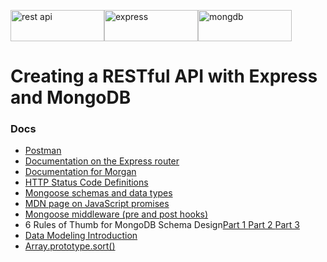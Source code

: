 <img src="http://b2evolution.net/media/blogs/man/quick-uploads/p360581/restful_api.jpg?mtime=1448389737" alt="rest api" height="50" width="150"><img src="https://camo.githubusercontent.com/fc61dcbdb7a6e49d3adecc12194b24ab20dfa25b/68747470733a2f2f692e636c6f756475702e636f6d2f7a6659366c4c376546612d3330303078333030302e706e67" alt="express" height="50" width="150"><img src="https://cdn4.iconfinder.com/data/icons/logos-3/512/mongodb-2-512.png" alt="mongdb" height="50" width="150">
<h1>Creating a RESTful API with Express and MongoDB</h1>
<h3>Docs</h3>
<ul>
	<li><a href="https://www.getpostman.com/">Postman</a></li>
	<li><a href="http://expressjs.com/en/4x/api.html#router">Documentation on the Express router</a></li>
	<li><a href="https://www.npmjs.com/package/morgan">Documentation for Morgan</a></li>
	<li><a href="https://www.w3.org/Protocols/rfc2616/rfc2616-sec10.html">HTTP Status Code Definitions</a></li>
	<li><a href="http://mongoosejs.com/docs/guide.html">Mongoose schemas and data types</a></li>
	<li><a href="https://developer.mozilla.org/en-US/docs/Web/JavaScript/Reference/Global_Objects/Promise">MDN page on JavaScript promises</a></li>
	<li><a href="http://mongoosejs.com/docs/middleware.html">Mongoose middleware (pre and post hooks)</a></li>
	<li>6 Rules of Thumb for MongoDB Schema Design<a href="https://www.mongodb.com/blog/post/6-rules-of-thumb-for-mongodb-schema-design-part-1">Part 1 </a><a href="https://www.mongodb.com/blog/post/6-rules-of-thumb-for-mongodb-schema-design-part-2"> Part 2 </a><a href="https://www.mongodb.com/blog/post/6-rules-of-thumb-for-mongodb-schema-design-part-3"> Part 3</a></li>
	<li><a href="https://docs.mongodb.com/manual/core/data-modeling-introduction/">Data Modeling Introduction</a></li>
	<li><a href="https://developer.mozilla.org/en-US/docs/Web/JavaScript/Reference/Global_Objects/Array/sort">Array.prototype.sort()</a></li>
</ul>

